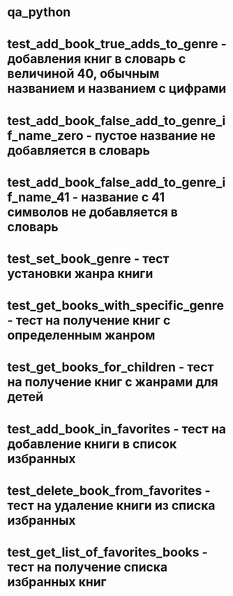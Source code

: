 # qa_python
# test_add_book_true_adds_to_genre - добавления книг в словарь с величиной 40, обычным названием и названием с цифрами
# test_add_book_false_add_to_genre_if_name_zero - пустое название не добавляется в словарь
# test_add_book_false_add_to_genre_if_name_41 - название с 41 символов не добавляется в словарь
# test_set_book_genre - тест установки жанра книги
# test_get_books_with_specific_genre - тест на получение книг с определенным жанром
# test_get_books_for_children - тест на получение книг с жанрами для детей
# test_add_book_in_favorites - тест на добавление книги в список избранных
# test_delete_book_from_favorites - тест на удаление книги из списка избранных
# test_get_list_of_favorites_books - тест на получение списка избранных книг